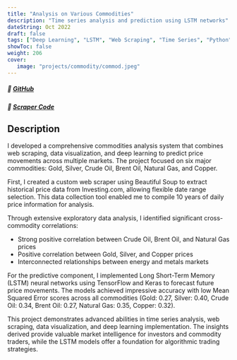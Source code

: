 ```yaml
---
title: "Analysis on Various Commodities"
description: "Time series analysis and prediction using LSTM networks"
dateString: Oct 2022
draft: false
tags: ["Deep Learning", "LSTM", "Web Scraping", "Time Series", "Python", "TensorFlow", "Keras", "Data Analysis", "Visualization"]
showToc: false
weight: 206
cover:
   image: "projects/commodity/commod.jpeg"
--- 
```

##### 🔗 [GitHub](https://github.com/faseehahmed26/Commodities-Investing.com)
##### 🔗 [Scraper Code](https://github.com/faseehahmed26/Commodities-Investing.com/blob/main/commoditiesScraper.py)

## Description

I developed a comprehensive commodities analysis system that combines web scraping, data visualization, and deep learning to predict price movements across multiple markets. The project focused on six major commodities: Gold, Silver, Crude Oil, Brent Oil, Natural Gas, and Copper.

First, I created a custom web scraper using Beautiful Soup to extract historical price data from Investing.com, allowing flexible date range selection. This data collection tool enabled me to compile 10 years of daily price information for analysis.

Through extensive exploratory data analysis, I identified significant cross-commodity correlations:
- Strong positive correlation between Crude Oil, Brent Oil, and Natural Gas prices
- Positive correlation between Gold, Silver, and Copper prices
- Interconnected relationships between energy and metals markets

For the predictive component, I implemented Long Short-Term Memory (LSTM) neural networks using TensorFlow and Keras to forecast future price movements. The models achieved impressive accuracy with low Mean Squared Error scores across all commodities (Gold: 0.27, Silver: 0.40, Crude Oil: 0.34, Brent Oil: 0.27, Natural Gas: 0.35, Copper: 0.32).

This project demonstrates advanced abilities in time series analysis, web scraping, data visualization, and deep learning implementation. The insights derived provide valuable market intelligence for investors and commodity traders, while the LSTM models offer a foundation for algorithmic trading strategies.